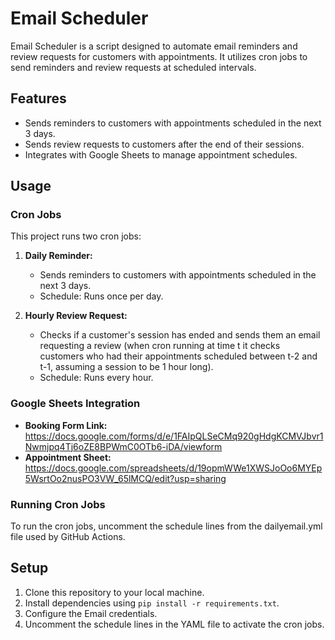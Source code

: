# Email Scheduler

Email Scheduler is a script designed to automate email reminders and review requests for customers with appointments. It utilizes cron jobs to send reminders and review requests at scheduled intervals.

## Features

- Sends reminders to customers with appointments scheduled in the next 3 days.
- Sends review requests to customers after the end of their sessions.
- Integrates with Google Sheets to manage appointment schedules.

## Usage

### Cron Jobs

This project runs two cron jobs:

1. **Daily Reminder:**
   - Sends reminders to customers with appointments scheduled in the next 3 days.
   - Schedule: Runs once per day.
   
2. **Hourly Review Request:**
   - Checks if a customer's session has ended and sends them an email requesting a review (when cron running at time t it checks customers who had their appointments scheduled between t-2 and t-1, assuming a session to be 1 hour long).
   - Schedule: Runs every hour.

### Google Sheets Integration

- **Booking Form Link:** https://docs.google.com/forms/d/e/1FAIpQLSeCMq920gHdgKCMVJbvr1Nwmjpq4Tj6oZE8BPWmC0OTb6-iDA/viewform
- **Appointment Sheet:** https://docs.google.com/spreadsheets/d/19opmWWe1XWSJoOo6MYEp5WsrtOo2nusPO3VW_65lMCQ/edit?usp=sharing

### Running Cron Jobs

To run the cron jobs, uncomment the schedule lines from the dailyemail.yml file used by GitHub Actions.

## Setup

1. Clone this repository to your local machine.
2. Install dependencies using `pip install -r requirements.txt`.
3. Configure the Email credentials.
4. Uncomment the schedule lines in the YAML file to activate the cron jobs.
